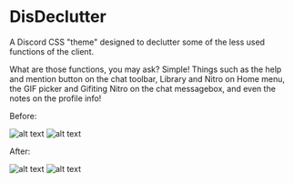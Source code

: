 # DisDeclutter
A Discord CSS "theme" designed to declutter some of the less used functions of the client.

What are those functions, you may ask? Simple! Things such as the help and mention button on the chat toolbar, Library and Nitro on Home menu, the GIF picker and Gifiting Nitro on the chat messagebox, and even the notes on the profile info!

Before:

![alt text](https://i.vgy.me/vr4EXk.png)
![alt text](https://i.vgy.me/CllHTp.png)

After:

![alt text](https://i.vgy.me/h0uM6p.png)
![alt text](https://i.vgy.me/QKWWtH.png)
